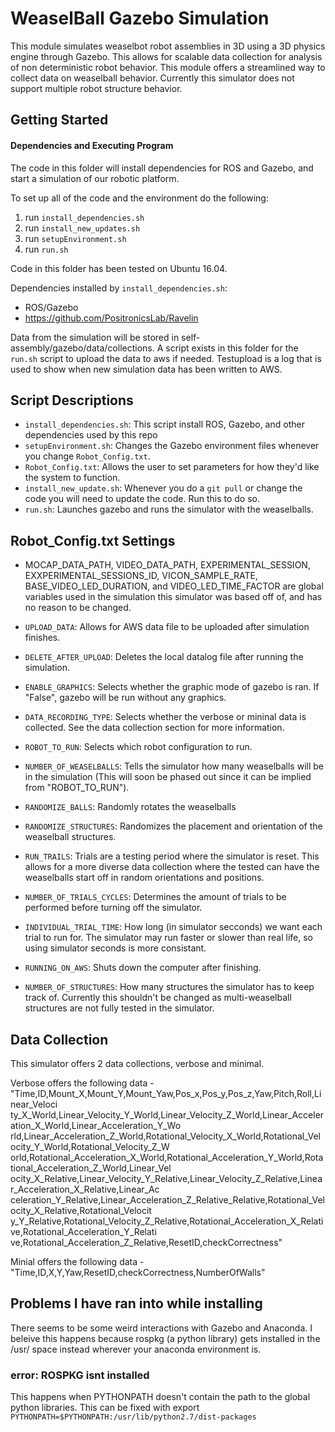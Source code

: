 # WeaselBall Gazebo Simulation
This module simulates weaselbot robot assemblies in 3D using a 3D physics engine through Gazebo. This allows for scalable data collection for analysis of non deterministic robot behavior. This module offers a streamlined way to collect data on weaselball behavior. Currently this simulator does not support multiple robot structure behavior.

## Getting Started
#### Dependencies and Executing Program
The code in this folder will install dependencies for ROS and Gazebo, and start
a simulation of our robotic platform.

To set up all of the code and the environment do the following:

1) run `install_dependencies.sh`
2) run `install_new_updates.sh`
3) run `setupEnvironment.sh`
4) run `run.sh`

Code in this folder has been tested on Ubuntu 16.04.


Dependencies installed by `install_dependencies.sh`:
- ROS/Gazebo
- https://github.com/PositronicsLab/Ravelin

Data from the simulation will be stored in self-assembly/gazebo/data/collections. A script exists in this folder for the `run.sh` script to upload the data to aws if needed. Testupload is a log that is used to show when new simulation data has been written to AWS.

## Script Descriptions
-   `install_dependencies.sh`: This script install ROS, Gazebo, and other
    dependencies used by this repo
-   `setupEnvironment.sh`: Changes the Gazebo environment files whenever you
    change `Robot_Config.txt`. 
-   `Robot_Config.txt`: Allows the user to set parameters for how they'd like
    the system to function.
-   `install_new_update.sh`: Whenever you do a `git pull` or change the code
    you will need to update the code. Run this to do so.
-   `run.sh`: Launches gazebo and runs the simulator with the weaselballs.

## Robot_Config.txt Settings
-   MOCAP_DATA_PATH, VIDEO_DATA_PATH, EXPERIMENTAL_SESSION, EXXPERIMENTAL_SESSIONS_ID, VICON_SAMPLE_RATE, BASE_VIDEO_LED_DURATION, and VIDEO_LED_TIME_FACTOR are global variables used in the simulation this simulator was based off of, and has no reason to be changed.

-   `UPLOAD_DATA`: Allows for AWS data file to be uploaded after simulation finishes.
-   `DELETE_AFTER_UPLOAD`: Deletes the local datalog file after running the simulation.
-   `ENABLE_GRAPHICS`: Selects whether the graphic mode of gazebo is ran. If "False", gazebo will be run without any graphics.
-   `DATA_RECORDING_TYPE`: Selects whether the verbose or mininal data is collected. See the data collection section for more information.
-   `ROBOT_TO_RUN`: Selects which robot configuration to run.
-   `NUMBER_OF_WEASELBALLS`: Tells the simulator how many weaselballs will be in the simulation (This will soon be phased out since it can be implied from "ROBOT_TO_RUN").
-   `RANDOMIZE_BALLS`: Randomly rotates the weaselballs
-   `RANDOMIZE_STRUCTURES`: Randomizes the placement and orientation of the weaselball structures.
-   `RUN_TRAILS`: Trials are a testing period where the simulator is reset. This allows for a more diverse data collection where the tested can have the weaselballs start off in random orientations and positions.
-   `NUMBER_OF_TRIALS_CYCLES`: Determines the amount of trials to be performed before turning off the simulator.
-   `INDIVIDUAL_TRIAL_TIME`: How long (in simulator secconds) we want each trial to run for. The simulator may run faster or slower than real life, so using simulator seconds is more consistant.
-   `RUNNING_ON_AWS`: Shuts down the computer after finishing.
-   `NUMBER_OF_STRUCTURES`: How many structures the simulator has to keep track of. Currently this shouldn't be changed as multi-weaselball structures are not fully tested in the simulator.

## Data Collection
This simulator offers 2 data collections, verbose and minimal. 

Verbose offers the following data - "Time,ID,Mount_X,Mount_Y,Mount_Yaw,Pos_x,Pos_y,Pos_z,Yaw,Pitch,Roll,Linear_Veloci    ty_X_World,Linear_Velocity_Y_World,Linear_Velocity_Z_World,Linear_Acceleration_X_World,Linear_Acceleration_Y_Wo    rld,Linear_Acceleration_Z_World,Rotational_Velocity_X_World,Rotational_Velocity_Y_World,Rotational_Velocity_Z_W    orld,Rotational_Acceleration_X_World,Rotational_Acceleration_Y_World,Rotational_Acceleration_Z_World,Linear_Vel    ocity_X_Relative,Linear_Velocity_Y_Relative,Linear_Velocity_Z_Relative,Linear_Acceleration_X_Relative,Linear_Ac    celeration_Y_Relative,Linear_Acceleration_Z_Relative_Relative,Rotational_Velocity_X_Relative,Rotational_Velocit    y_Y_Relative,Rotational_Velocity_Z_Relative,Rotational_Acceleration_X_Relative,Rotational_Acceleration_Y_Relati    ve,Rotational_Acceleration_Z_Relative,ResetID,checkCorrectness"

Minial offers the following data -
"Time,ID,X,Y,Yaw,ResetID,checkCorrectness,NumberOfWalls"

## Problems I have ran into while installing
There seems to be some weird interactions with Gazebo and Anaconda. I beleive this happens because rospkg (a python library) gets installed in the /usr/ space instead wherever your anaconda environment is.

### error: ROSPKG isnt installed
This happens when PYTHONPATH doesn't contain the path to the global python libraries. This can be fixed with export `PYTHONPATH=$PYTHONPATH:/usr/lib/python2.7/dist-packages`
